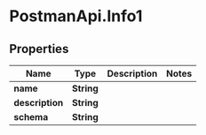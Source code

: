 # PostmanApi.Info1

## Properties

Name | Type | Description | Notes
------------ | ------------- | ------------- | -------------
**name** | **String** |  | 
**description** | **String** |  | 
**schema** | **String** |  | 


